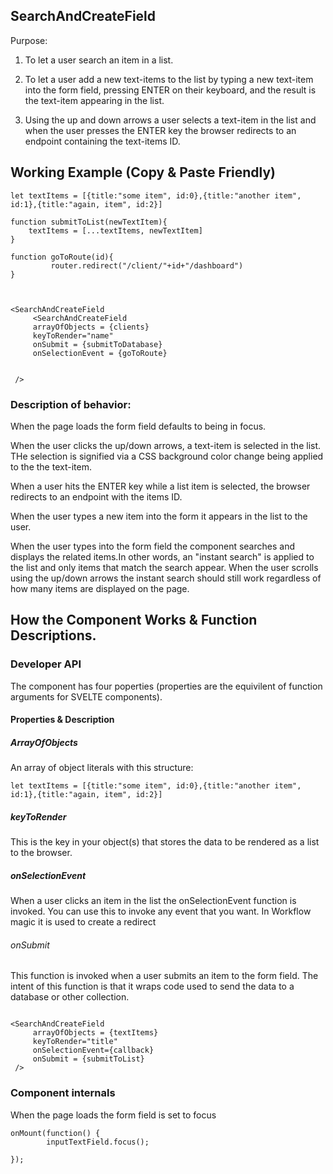 

## SearchAndCreateField

Purpose: 

1. To let a user search an item in a list. 

2. To let a user add a new text-items to the list by typing a new text-item into the form field, pressing ENTER on their keyboard, and the result is the text-item appearing in the list.

3. Using the up and down arrows a user selects a text-item in the list and when the user presses the ENTER key the browser redirects to an endpoint containing the text-items ID.


## Working Example (Copy & Paste Friendly)

```
let textItems = [{title:"some item", id:0},{title:"another item", id:1},{title:"again, item", id:2}]

function submitToList(newTextItem){
	textItems = [...textItems, newTextItem]
}

function goToRoute(id){
         router.redirect("/client/"+id+"/dashboard")
}



<SearchAndCreateField 
     <SearchAndCreateField 
     arrayOfObjects = {clients} 
     keyToRender="name"           
     onSubmit = {submitToDatabase}     
     onSelectionEvent = {goToRoute}    

        
 />

```

### Description of behavior:

When the page loads the form field defaults to being in focus.

When the user clicks the up/down arrows, a text-item is selected in the list. THe selection is signified via a CSS background color change being applied to the the text-item.

When a user hits the ENTER key while a list item is selected, the browser redirects to an endpoint with the items ID.

When the user types a new item into the form it appears in the list to the user.

When the user types into the form field the component searches and displays the related items.In other words, an "instant search" is applied to the list and only items that match the search appear. When the user scrolls using the up/down arrows the instant search should still work regardless of how many items are displayed on the page. 



## How the Component Works & Function Descriptions.


### Developer API

The component has four poperties (properties are the equivilent of function arguments for SVELTE components).

#### Properties & Description

##### ArrayOfObjects

An array of object literals with this structure:

```
let textItems = [{title:"some item", id:0},{title:"another item", id:1},{title:"again, item", id:2}]

```
##### keyToRender

This is the key in your object(s) that stores the data to be rendered as a list to the browser.

##### onSelectionEvent
When a user clicks an item in the list the onSelectionEvent function is invoked. You can use this to invoke any event that you want. In Workflow magic it is used to create a redirect


###### onSubmit

This function is invoked when a user submits an item to the form field.
The intent of this function is that it wraps code used to send the data to a database or other collection.

```

<SearchAndCreateField 
     arrayOfObjects = {textItems} 
     keyToRender="title"           
     onSelectionEvent={callback}  
     onSubmit = {submitToList}             
 />

```




### Component internals


When the page loads the form field is set to focus

```
onMount(function() {
        inputTextField.focus();

});

```




